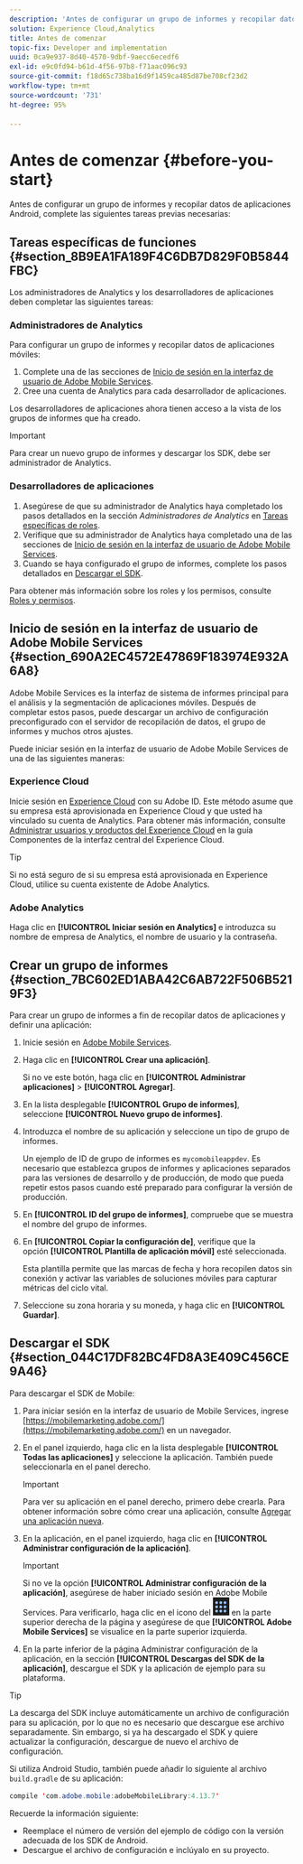 ```yaml
---
description: 'Antes de configurar un grupo de informes y recopilar datos de aplicaciones Android, complete las siguientes tareas previas necesarias '
solution: Experience Cloud,Analytics
title: Antes de comenzar
topic-fix: Developer and implementation
uuid: 0ca9e937-8d40-4570-9dbf-9aecc6ecedf6
exl-id: e9c0fd94-b61d-4f56-97b8-f71aac096c93
source-git-commit: f18d65c738ba16d9f1459ca485d87be708cf23d2
workflow-type: tm+mt
source-wordcount: '731'
ht-degree: 95%

---
```


# Antes de comenzar {#before-you-start}

Antes de configurar un grupo de informes y recopilar datos de aplicaciones Android, complete las siguientes tareas previas necesarias:

## Tareas específicas de funciones {#section_8B9EA1FA189F4C6DB7D829F0B5844FBC}

Los administradores de Analytics y los desarrolladores de aplicaciones deben completar las siguientes tareas:

### Administradores de Analytics

Para configurar un grupo de informes y recopilar datos de aplicaciones móviles:

1. Complete una de las secciones de [Inicio de sesión en la interfaz de usuario de Adobe Mobile Services](../getting-started/requirements.md#section_690A2EC4572E47869F183974E932A6A8).
1. Cree una cuenta de Analytics para cada desarrollador de aplicaciones.

Los desarrolladores de aplicaciones ahora tienen acceso a la vista de los grupos de informes que ha creado.

>[!IMPORTANT]
>
>Para crear un nuevo grupo de informes y descargar los SDK, debe ser administrador de Analytics.

### Desarrolladores de aplicaciones

1. Asegúrese de que su administrador de Analytics haya completado los pasos detallados en la sección *Administradores de Analytics* en [Tareas específicas de roles](../getting-started/requirements.md#section_8B9EA1FA189F4C6DB7D829F0B5844FBC).
1. Verifique que su administrador de Analytics haya completado una de las secciones de [Inicio de sesión en la interfaz de usuario de Adobe Mobile Services](../getting-started/requirements.md#section_690A2EC4572E47869F183974E932A6A8).
1. Cuando se haya configurado el grupo de informes, complete los pasos detallados en [Descargar el SDK](../getting-started/requirements.md#section_044C17DF82BC4FD8A3E409C456CE9A46).

Para obtener más información sobre los roles y los permisos, consulte [Roles y permisos](/help/using/gs/c-mob-roles-and-permissions.md).

## Inicio de sesión en la interfaz de usuario de Adobe Mobile Services   {#section_690A2EC4572E47869F183974E932A6A8}

Adobe Mobile Services es la interfaz de sistema de informes principal para el análisis y la segmentación de aplicaciones móviles. Después de completar estos pasos, puede descargar un archivo de configuración preconfigurado con el servidor de recopilación de datos, el grupo de informes y muchos otros ajustes.

Puede iniciar sesión en la interfaz de usuario de Adobe Mobile Services de una de las siguientes maneras:

### Experience Cloud

Inicie sesión en [Experience Cloud](https://experiencecloud.adobe.com) con su Adobe ID. Este método asume que su empresa está aprovisionada en Experience Cloud y que usted ha vinculado su cuenta de Analytics. Para obtener más información, consulte [Administrar usuarios y productos del Experience Cloud](https://experienceleague.adobe.com/docs/core-services/interface/administration/admin-getting-started.html) en la guía Componentes de la interfaz central del Experience Cloud.

>[!TIP]
>
>Si no está seguro de si su empresa está aprovisionada en Experience Cloud, utilice su cuenta existente de Adobe Analytics.

### Adobe Analytics

Haga clic en **[!UICONTROL Iniciar sesión en Analytics]** e introduzca su nombre de empresa de Analytics, el nombre de usuario y la contraseña.

## Crear un grupo de informes {#section_7BC602ED1ABA42C6AB722F506B5219F3}

Para crear un grupo de informes a fin de recopilar datos de aplicaciones y definir una aplicación:

1. Inicie sesión en [Adobe Mobile Services](https://mobilemarketing.adobe.com).
1. Haga clic en **[!UICONTROL Crear una aplicación]**.

   Si no ve este botón, haga clic en **[!UICONTROL Administrar aplicaciones]** > **[!UICONTROL Agregar]**.

1. En la lista desplegable **[!UICONTROL Grupo de informes]**, seleccione **[!UICONTROL Nuevo grupo de informes]**.

1. Introduzca el nombre de su aplicación y seleccione un tipo de grupo de informes.

   Un ejemplo de ID de grupo de informes es `mycomobileappdev`. Es necesario que establezca grupos de informes y aplicaciones separados para las versiones de desarrollo y de producción, de modo que pueda repetir estos pasos cuando esté preparado para configurar la versión de producción.
1. En **[!UICONTROL ID del grupo de informes]**, compruebe que se muestra el nombre del grupo de informes.
1. En **[!UICONTROL Copiar la configuración de]**, verifique que la opción **[!UICONTROL Plantilla de aplicación móvil]** esté seleccionada.

   Esta plantilla permite que las marcas de fecha y hora recopilen datos sin conexión y activar las variables de soluciones móviles para capturar métricas del ciclo vital.

1. Seleccione su zona horaria y su moneda, y haga clic en **[!UICONTROL Guardar]**.

## Descargar el SDK {#section_044C17DF82BC4FD8A3E409C456CE9A46}

Para descargar el SDK de Mobile:

1. Para iniciar sesión en la interfaz de usuario de Mobile Services, ingrese [https://mobilemarketing.adobe.com/](https://mobilemarketing.adobe.com/) en un navegador.
1. En el panel izquierdo, haga clic en la lista desplegable **[!UICONTROL Todas las aplicaciones]** y seleccione la aplicación.
También puede seleccionarla en el panel derecho.

   >[!IMPORTANT]
   >
   >Para ver su aplicación en el panel derecho, primero debe crearla. Para obtener información sobre cómo crear una aplicación, consulte [Agregar una aplicación nueva](/help/using/manage-apps/t-new-app.md).

1. En la aplicación, en el panel izquierdo, haga clic en **[!UICONTROL Administrar configuración de la aplicación]**.

   >[!IMPORTANT]
   >
   >Si no ve la opción **[!UICONTROL Administrar configuración de la aplicación]**, asegúrese de haber iniciado sesión en Adobe Mobile Services. Para verificarlo, haga clic en el icono del ![conmutador de soluciones](assets/solution-switcher.png) en la parte superior derecha de la página y asegúrese de que **[!UICONTROL Adobe Mobile Services]** se visualice en la parte superior izquierda.

1. En la parte inferior de la página Administrar configuración de la aplicación, en la sección **[!UICONTROL Descargas del SDK de la aplicación]**, descargue el SDK y la aplicación de ejemplo para su plataforma.

>[!TIP]
>
>La descarga del SDK incluye automáticamente un archivo de configuración para su aplicación, por lo que no es necesario que descargue ese archivo separadamente. Sin embargo, si ya ha descargado el SDK y quiere actualizar la configuración, descargue de nuevo el archivo de configuración.

Si utiliza Android Studio, también puede añadir lo siguiente al archivo `build.gradle` de su aplicación:

```java
compile 'com.adobe.mobile:adobeMobileLibrary:4.13.7'
```

Recuerde la información siguiente:

* Reemplace el número de versión del ejemplo de código con la versión adecuada de los SDK de Android.
* Descargue el archivo de configuración e inclúyalo en su proyecto.
